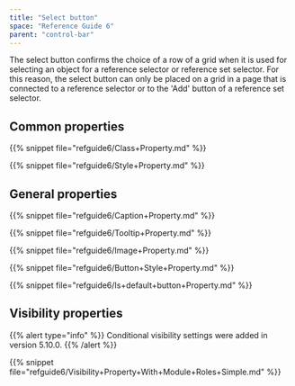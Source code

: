 ```yaml
---
title: "Select button"
space: "Reference Guide 6"
parent: "control-bar"
---
```



The select button confirms the choice of a row of a grid when it is used for selecting an object for a reference selector or reference set selector. For this reason, the select button can only be placed on a grid in a page that is connected to a reference selector or to the 'Add' button of a reference set selector.

## Common properties

{{% snippet file="refguide6/Class+Property.md" %}}

{{% snippet file="refguide6/Style+Property.md" %}}

## General properties

{{% snippet file="refguide6/Caption+Property.md" %}}

{{% snippet file="refguide6/Tooltip+Property.md" %}}

{{% snippet file="refguide6/Image+Property.md" %}}

{{% snippet file="refguide6/Button+Style+Property.md" %}}

{{% snippet file="refguide6/Is+default+button+Property.md" %}}

## Visibility properties

{{% alert type="info" %}}
Conditional visibility settings were added in version 5.10.0.
{{% /alert %}}

{{% snippet file="refguide6/Visibility+Property+With+Module+Roles+Simple.md" %}}
